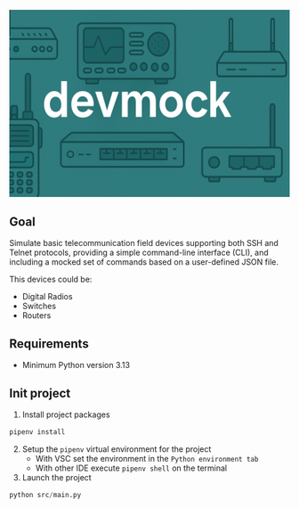 ![devmock banner](./images/banner.png)

## Goal
Simulate basic telecommunication field devices supporting both SSH and Telnet protocols, providing a simple command-line interface (CLI), and including a mocked set of commands based on a user-defined JSON file.

This devices could be:
- Digital Radios
- Switches
- Routers

## Requirements
- Minimum Python version 3.13

## Init project
1. Install project packages
```python
pipenv install
```
2. Setup the `pipenv` virtual environment for the project
    - With VSC set the environment in the `Python environment tab`
    - With other IDE execute `pipenv shell` on the terminal
3. Launch the project
```python
python src/main.py
```
